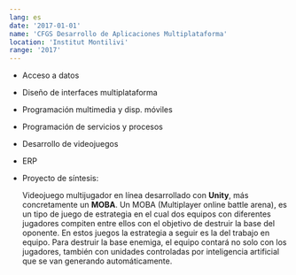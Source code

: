 ```yaml
---
lang: es
date: '2017-01-01'
name: 'CFGS Desarrollo de Aplicaciones Multiplataforma'
location: 'Institut Montilivi'
range: '2017'
---
```


- Acceso a datos
- Diseño de interfaces multiplataforma
- Programación multimedia y disp. móviles
- Programación de servicios y procesos
- Desarrollo de videojuegos
- ERP
- Proyecto de síntesis:
  
    Videojuego multijugador en línea desarrollado con **Unity**, más concretamente un **MOBA**.
    Un MOBA (Multiplayer online battle arena), es un tipo de juego de estrategia en el cual dos equipos con diferentes jugadores compiten entre ellos con el objetivo de destruir la base del oponente. En estos juegos la estrategia a seguir es la del trabajo en equipo. Para destruir la base enemiga, el equipo contará no solo con los jugadores, también con unidades controladas por inteligencia artificial que se van generando automáticamente.